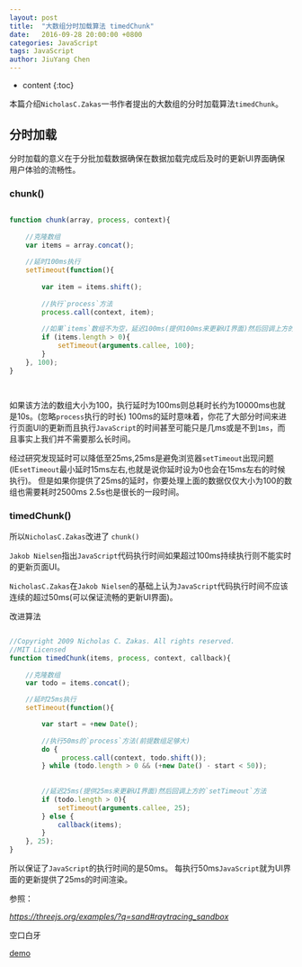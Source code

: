 ```yaml
---
layout: post
title:  "大数组分时加载算法 timedChunk"
date:   2016-09-28 20:00:00 +0800
categories: JavaScript
tags: JavaScript
author: JiuYang Chen
---
```


* content
{:toc}


本篇介绍`NicholasC.Zakas`一书作者提出的大数组的分时加载算法`timedChunk`。





## 分时加载

分时加载的意义在于分批加载数据确保在数据加载完成后及时的更新UI界面确保用户体验的流畅性。

### chunk()


```js

function chunk(array, process, context){
    
    //克隆数组
    var items = array.concat();   
    
    //延时100ms执行
    setTimeout(function(){
        
        var item = items.shift();
        
        //执行`process`方法
        process.call(context, item);
  
        //如果`items`数组不为空，延迟100ms(提供100ms来更新UI界面)然后回调上方的`setTimeout`函数
        if (items.length > 0){
            setTimeout(arguments.callee, 100);
        }
    }, 100);
}




```

如果该方法的数组大小为100，执行延时为100ms则总耗时长约为10000ms也就是10s。(忽略`process`执行的时长)
100ms的延时意味着，你花了大部分时间来进行页面UI的更新而且执行`JavaScript`的时间甚至可能只是几ms或是不到`1ms`，而且事实上我们并不需要那么长时间。

经过研究发现延时可以降低至25ms,25ms是避免浏览器`setTimeout`出现问题(IE`setTimeout`最小延时15ms左右,也就是说你延时设为0也会在15ms左右的时候执行)。
但是如果你提供了25ms的延时，你要处理上面的数据仅仅大小为100的数组也需要耗时2500ms 2.5s也是很长的一段时间。


### timedChunk()

所以`NicholasC.Zakas`改进了 `chunk()`

`Jakob Nielsen`指出`JavaScript`代码执行时间如果超过100ms持续执行则不能实时的更新页面UI。


`NicholasC.Zakas`在`Jakob Nielsen`的基础上认为`JavaScript`代码执行时间不应该连续的超过50ms(可以保证流畅的更新UI界面)。


改进算法

```js

//Copyright 2009 Nicholas C. Zakas. All rights reserved.
//MIT Licensed
function timedChunk(items, process, context, callback){
    
    //克隆数组
    var todo = items.concat(); 

    //延时25ms执行
    setTimeout(function(){

        var start = +new Date();
        
        //执行50ms的`process`方法(前提数组足够大)
        do {
             process.call(context, todo.shift());
        } while (todo.length > 0 && (+new Date() - start < 50));
        
        
        //延迟25ms(提供25ms来更新UI界面)然后回调上方的`setTimeout`方法
        if (todo.length > 0){
            setTimeout(arguments.callee, 25);
        } else {
            callback(items);
        }
    }, 25);
}

```

所以保证了`JavaScript`的执行时间的是50ms。
每执行50ms`JavaScript`就为UI界面的更新提供了25ms的时间渲染。


参照：

*https://threejs.org/examples/?q=sand#raytracing_sandbox*

空口白牙

[demo](https://chenjy1225.github.io/source/JavaScript-timedChunk.html)







